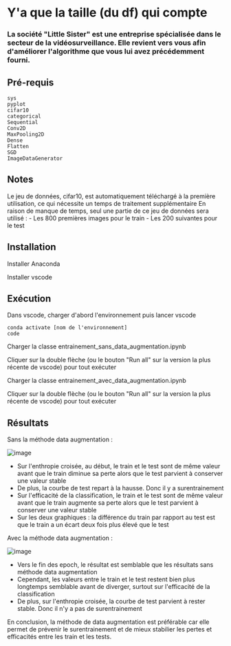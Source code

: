 # Y'a que la taille (du df) qui compte




### La société "Little Sister" est une entreprise spécialisée dans le secteur de la vidéosurveillance. Elle revient vers vous afin d'améliorer l'algorithme que vous lui avez précédemment fourni.


## Pré-requis

```
sys
pyplot
cifar10
categorical
Sequential
Conv2D
MaxPooling2D
Dense
Flatten
SGD
ImageDataGenerator
```

## Notes

Le jeu de données, cifar10, est automatiquement téléchargé à la première utilisation, ce qui nécessite un temps de traitement supplémentaire
En raison de manque de temps, seul une partie de ce jeu de données sera utilisé :
	- Les 800 premières images pour le train
	- Les 200 suivantes pour le test


## Installation



      
          
      

  

Installer Anaconda

Installer vscode


## Exécution

Dans vscode, charger d'abord l'environnement puis lancer vscode

```
conda activate [nom de l'environnement]
code
```

Charger la classe entrainement_sans_data_augmentation.ipynb

Cliquer sur la double flèche (ou le bouton "Run all" sur la version la plus récente de vscode) pour tout exécuter

Charger la classe entrainement_avec_data_augmentation.ipynb

Cliquer sur la double flèche (ou le bouton "Run all" sur la version la plus récente de vscode) pour tout exécuter


## Résultats

Sans la méthode data augmentation :

![image](https://user-images.githubusercontent.com/67276724/124312129-1c71b980-db6f-11eb-9cc8-a31405198973.png)

- Sur l'enthropie croisée, au début, le train et le test sont de même valeur avant que le train diminue sa perte alors que le test parvient à conserver une valeur stable
- De plus, la courbe de test repart à la hausse. Donc il y a surentrainement
- Sur l'efficacité de la classification, le train et le test sont de même valeur avant que le train augmente sa perte alors que le test parvient à conserver une valeur stable
- Sur les deux graphiques : la différence du train par rapport au test est que le train a un écart deux fois plus élevé que le test

Avec la méthode data augmentation :

![image](https://user-images.githubusercontent.com/67276724/124312189-34493d80-db6f-11eb-8ff2-751ec28992c4.png)

- Vers le fin des epoch, le résultat est semblable que les résultats sans méthode data augmentation
- Cependant, les valeurs entre le train et le test restent bien plus longtemps semblable avant de diverger, surtout sur l'efficacité de la classification
- De plus, sur l'enthropie croisée, la courbe de test parvient à rester stable. Donc il n'y a pas de surentrainement

En conclusion, la méthode de data augmentation est préférable car elle permet de prévenir le surentrainement et de mieux stabilier les pertes et efficacités entre les train et les tests.



